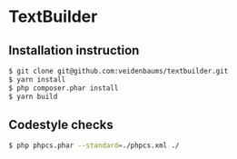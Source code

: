 # TextBuilder

## Installation instruction

``` sh
$ git clone git@github.com:veidenbaums/textbuilder.git
$ yarn install
$ php composer.phar install
$ yarn build
```

## Codestyle checks

``` sh
$ php phpcs.phar --standard=./phpcs.xml ./
```
